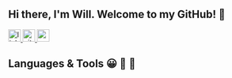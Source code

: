 
## Hi there, I'm Will. Welcome to my GitHub! 👋

<a href='https://www.linkedin.com/in/orenjiku/' >
  <img src='https://img.shields.io/badge/Orenjiku-0077B5?style=for-the-badge&logo=linkedin&logoColor=white' alt='linkedin' height='25px' /> 
</a>
<a href='https://www.github.com/Orenjiku/' >
  <img src='https://img.shields.io/badge/Orenjiku-100000?style=for-the-badge&logo=github&logoColor=white' alt='github' height='25px'/> 
</a>
<a href='wdchang86@gmail.com' >
  <img src='https://img.shields.io/badge/Orenjiku-D14836?style=for-the-badge&logo=gmail&logoColor=white' alt='gmail' height='25px'/> 
</a>
<br>

## Languages & Tools :grinning: :speech_balloon: :hammer:
